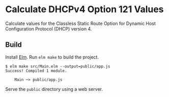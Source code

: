 # Calculate DHCPv4 Option 121 Values

Calculate values for the Classless Static Route Option for
Dynamic Host Configuration Protocol (DHCP) version 4.

## Build

Install [Elm](https://elm-lang.org/).
Run `elm make` to build the project.

```console
$ elm make src/Main.elm --output=public/app.js
Success! Compiled 1 module.

    Main ─> public/app.js

```

Serve the `public` directory using a web server.
